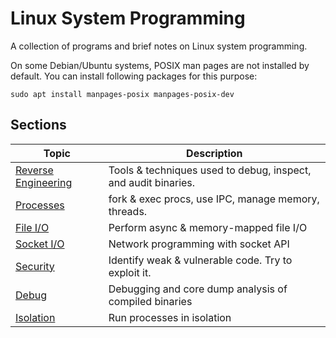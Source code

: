 # Linux System Programming

A collection of programs and brief notes on Linux system programming.

On some Debian/Ubuntu systems, POSIX man pages are not installed by default. You can install following packages for this purpose:

```shell
sudo apt install manpages-posix manpages-posix-dev
```

## Sections

| Topic | Description |
| ------- | ----------- |
| [Reverse Engineering](debug/README.md) | Tools & techniques used to debug, inspect, and audit binaries. |
| [Processes](procs/README.md) | fork & exec procs, use IPC, manage memory, threads. |
| [File I/O](fileio/README.md) | Perform async & memory-mapped file I/O |
| [Socket I/O](sockets/README.md) | Network programming with socket API |
| [Security](sec/README.md) | Identify weak & vulnerable code. Try to exploit it. |
| [Debug](debug/README.md) | Debugging and core dump analysis of compiled binaries |
| [Isolation](isolate/README.md) | Run processes in isolation |

